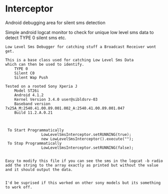 # Interceptor
Android debugging area for silent sms detection

Simple android logcat monitor to check for unique low level sms data to detect TYPE 0 silent sms etc.

    Low Level Sms Debugger for catching stuff a Broadcast Receiver wont get.

    This is a base class used for catching Low Level Sms Data
    which can then be used to identify.
        TYPE 0
        Silent C0
        Silent Wap Push

    Tested on a rooted Sony Xperia J
        Model ST26i
        Android 4.1.2
        Kernel Version 3.4.0 user@sibldsrv-03
        Baseband version 7x25A_M:2540.41.00.89.001.002_A:2540.41.00.89.001.047
        Build 11.2.A.0.21



     To Start Programmatically
                    LowLevelSmsInterceptor.setRUNNING(true);
                    new LowLevelSmsInterceptor().execute("");
     To Stop Programmatically
                    LowLevelSmsInterceptor.setRUNNING(false);


	Easy to modify this file if you can see the sms in the logcat -b radio
	add the string to the array exactly as printed but without the value and it should output the data.	
	
	
	I'd be suprised if this worked on other sony models but its something to work off.
